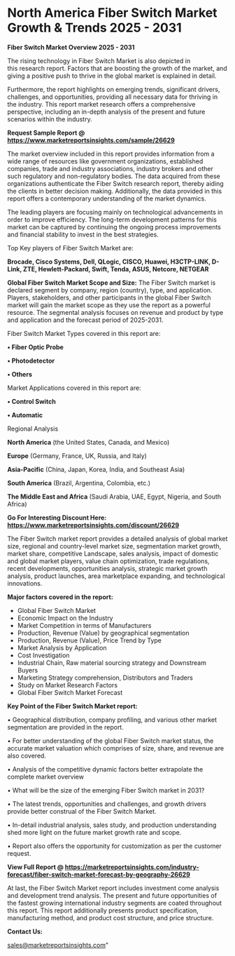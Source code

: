  # North America Fiber Switch Market Growth & Trends 2025 - 2031

<Strong> Fiber Switch Market Overview 2025 - 2031</strong>

The rising technology in Fiber Switch Market is also depicted in this research report. Factors that are boosting the growth of the market, and giving a positive push to thrive in the global market is explained in detail.

Furthermore, the report highlights on emerging trends, significant drivers, challenges, and opportunities, providing all necessary data for thriving in the industry. This report market research offers a comprehensive perspective, including an in-depth analysis of the present and future scenarios within the industry.

<strong>Request Sample Report @ <a href=https://www.marketreportsinsights.com/sample/26629>https://www.marketreportsinsights.com/sample/26629</a></strong>

The market overview included in this report provides information from a wide range of resources like government organizations, established companies, trade and industry associations, industry brokers and other such regulatory and non-regulatory bodies. The data acquired from these organizations authenticate the Fiber Switch research report, thereby aiding the clients in better decision making. Additionally, the data provided in this report offers a contemporary understanding of the market dynamics.

The leading players are focusing mainly on technological advancements in order to improve efficiency. The long-term development patterns for this market can be captured by continuing the ongoing process improvements and financial stability to invest in the best strategies.

Top Key players of Fiber Switch Market are:

<strong>Brocade, Cisco Systems, Dell, QLogic, CISCO, Huawei, H3CTP-LINK, D-Link, ZTE, Hewlett-Packard, Swift, Tenda, ASUS, Netcore, NETGEAR</strong>

<strong><b>Global Fiber Switch Market Scope and Size:</b></strong>
The Fiber Switch market is declared segment by company, region (country), type, and application. Players, stakeholders, and other participants in the global Fiber Switch market will gain the market scope as they use the report as a powerful resource. The segmental analysis focuses on revenue and product by type and application and the forecast period of 2025-2031.

Fiber Switch Market Types covered in this report are:

<strong>• Fiber Optic Probe

• Photodetector

• Others</strong>

Market Applications covered in this report are:

<strong>• Control Switch

• Automatic</strong> 

Regional Analysis

<strong>North America</strong> (the United States, Canada, and Mexico)

<strong>Europe</strong> (Germany, France, UK, Russia, and Italy)

<strong>Asia-Pacific</strong> (China, Japan, Korea, India, and Southeast Asia)

<strong>South America</strong> (Brazil, Argentina, Colombia, etc.)

<strong>The Middle East and Africa</strong> (Saudi Arabia, UAE, Egypt, Nigeria, and South Africa)

<strong>Go For Interesting Discount Here: <a href=https://www.marketreportsinsights.com/discount/26629>https://www.marketreportsinsights.com/discount/26629</a></strong>

The Fiber Switch market report provides a detailed analysis of global market size, regional and country-level market size, segmentation market growth, market share, competitive Landscape, sales analysis, impact of domestic and global market players, value chain optimization, trade regulations, recent developments, opportunities analysis, strategic market growth analysis, product launches, area marketplace expanding, and technological innovations.

<strong><b>Major factors covered in the report:</b></strong>
<ul>
  <li>Global Fiber Switch Market </li>
  <li>Economic Impact on the Industry</li>
  <li>Market Competition in terms of Manufacturers</li>
  <li>Production, Revenue (Value) by geographical segmentation</li>
  <li>Production, Revenue (Value), Price Trend by Type</li>
  <li>Market Analysis by Application</li>
  <li>Cost Investigation</li>
  <li>Industrial Chain, Raw material sourcing strategy and Downstream Buyers</li>
  <li>Marketing Strategy comprehension, Distributors and Traders</li>
  <li>Study on Market Research Factors</li>
  <li>Global Fiber Switch Market Forecast</li>
</ul>

<strong><b>Key Point of the Fiber Switch Market report:</b></strong>

• Geographical distribution, company profiling, and various other market segmentation are provided in the report.

• For better understanding of the global Fiber Switch market status, the accurate market valuation which comprises of size, share, and revenue are also covered.

• Analysis of the competitive dynamic factors better extrapolate the complete market overview

• What will be the size of the emerging Fiber Switch market in 2031?

• The latest trends, opportunities and challenges, and growth drivers provide better construal of the Fiber Switch Market.

• In-detail industrial analysis, sales study, and production understanding shed more light on the future market growth rate and scope.

• Report also offers the opportunity for customization as per the customer request.

<strong><b>View Full Report @ <a href=https://marketreportsinsights.com/industry-forecast/fiber-switch-market-forecast-by-geography-26629>https://marketreportsinsights.com/industry-forecast/fiber-switch-market-forecast-by-geography-26629</a></b></strong>


At last, the Fiber Switch Market report includes investment come analysis and development trend analysis. The present and future opportunities of the fastest growing international industry segments are coated throughout this report. This report additionally presents product specification, manufacturing method, and product cost structure, and price structure.

<strong>Contact Us:</strong>

sales@marketreportsinsights.com"
